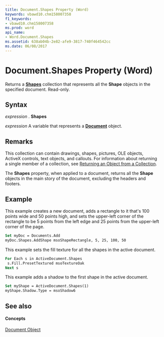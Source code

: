 ```yaml
---
title: Document.Shapes Property (Word)
keywords: vbawd10.chm158007358
f1_keywords:
- vbawd10.chm158007358
ms.prod: word
api_name:
- Word.Document.Shapes
ms.assetid: 638ab04b-2e82-afe9-3817-740f464542cc
ms.date: 06/08/2017
---
```



# Document.Shapes Property (Word)

Returns a  **[Shapes](shapes-object-word.md)** collection that represents all the **Shape** objects in the specified document. Read-only.


## Syntax

 _expression_ . **Shapes**

 _expression_ A variable that represents a **[Document](document-object-word.md)** object.


## Remarks

This collection can contain drawings, shapes, pictures, OLE objects, ActiveX controls, text objects, and callouts. For information about returning a single member of a collection, see [Returning an Object from a Collection](http://msdn.microsoft.com/library/28f76384-f495-9640-a7c8-10ada3fac727%28Office.15%29.aspx).

The  **Shapes** property, when applied to a document, returns all the **Shape** objects in the main story of the document, excluding the headers and footers.


## Example

This example creates a new document, adds a rectangle to it that's 100 points wide and 50 points high, and sets the upper-left corner of the rectangle to be 5 points from the left edge and 25 points from the upper-left corner of the page.


```vb
Set myDoc = Documents.Add 
myDoc.Shapes.AddShape msoShapeRectangle, 5, 25, 100, 50
```

This example sets the fill texture for all the shapes in the active document.




```vb
For Each s in ActiveDocument.Shapes 
 s.Fill.PresetTextured msoTextureOak 
Next s
```

This example adds a shadow to the first shape in the active document.




```vb
Set myShape = ActiveDocument.Shapes(1) 
myShape.Shadow.Type = msoShadow6
```


## See also


#### Concepts


[Document Object](document-object-word.md)

